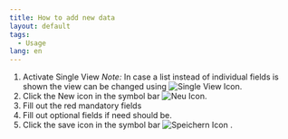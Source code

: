 ```yaml
---
title: How to add new data
layout: default
tags:
  - Usage
lang: en
---
```

1. Activate Single View
	 *Note:* In case a list instead of individual fields is shown the view can be changed using ![Single View Icon](../images/icons/Multi24.png).
1. Click the New icon in the symbol bar ![Neu Icon](../images/icons/New24.png).
1. Fill out the red mandatory fields
1. Fill out optional fields if need should be.
1. Click the save icon in the symbol bar ![Speichern Icon](../images/icons/Save24.png) .
